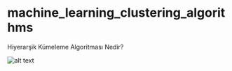 # machine_learning_clustering_algorithms


Hiyerarşik Kümeleme Algoritması Nedir?​

![alt text](https://miro.medium.com/max/786/1*0BDVA8JPsSHivx7e6SEGtw.webpg)
